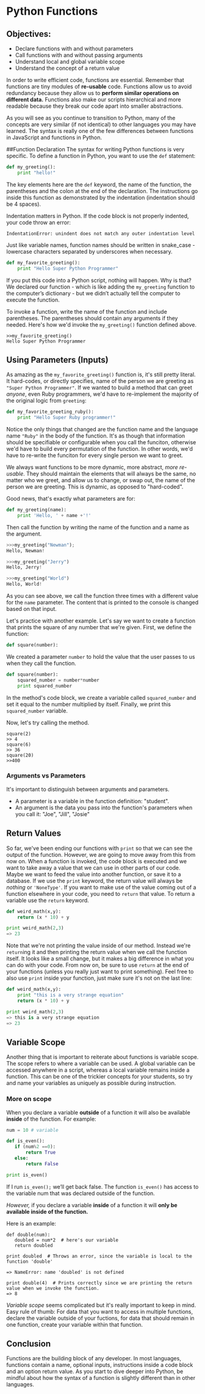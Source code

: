 
# Python Functions


## Objectives:
+ Declare functions with and without parameters
+ Call functions with and without passing arguments
+ Understand local and global variable scope
+ Understand the concept of a return value

In order to write efficient code, functions are essential. Remember that functions are tiny modules of **re-usable** code. Functions allow us to avoid redundancy because they allow us to **perform similar operations on different data.** Functions also make our scripts hierarchical and more readable because they break our code apart into smaller abstractions.

As you will see as you continue to transition to Python, many of the concepts are very similar (if not identical) to other languages you may have learned. The syntax is really one of the few differences between functions in JavaScript and functions in Python. 

##Function Declaration
The syntax for writing Python functions is very specific. To define a function in Python, you want to use the `def` statement:

```python
def my_greeting():
	print "hello!"
```

The key elements here are the `def` keyword, the name of the function, the parentheses and the colon at the end of the declaration. The instructions go inside this function as demonstrated by the indentation (indentation should be 4 spaces).

Indentation matters in Python. If the code block is not properly indented, your code throw an error:

```
IndentationError: unindent does not match any outer indentation level
```

Just like variable names, function names should be written in snake_case - lowercase characters separated by underscores when necessary.

```python
def my_favorite_greeting():
	print "Hello Super Python Programmer"
```

If you put this code into a Python script, nothing will happen. Why is that? We declared our function - which is like adding the `my_greeting` function to the computer’s dictionary - but we didn’t actually tell the computer to execute the function.

To invoke a function, write the name of the function and include parentheses. The parentheses should contain any arguments if they needed. Here's how we'd invoke the `my_greeting()` function defined above. 

```
>>my_favorite_greeting()
Hello Super Python Programmer
```


## Using Parameters (Inputs)
As amazing as the `my_favorite_greeting()` function is, it's still pretty literal. It hard-codes, or directly specifies, name of the person we are greeting as `"Super Python Programmer"`. If we wanted to build a method that can greet *anyone*, even Ruby programmers, we'd have to re-implement the majority of the original logic from `greeting`:

```python
def my_favorite_greeting_ruby():
    print "Hello Super Ruby programmer!"
```

Notice the only things that changed are the function name and the language name `"Ruby"` in the body of the function. It's as though that information should be specifiable or configurable when you call the funciton, otherwise we'd have to build every permutation of the function. In other words, we'd have to re-write the funciton for every single person we want to greet. 

We always want functions to be more dynamic, more abstract, *more re-usable*. They should maintain the elements that will always be the same, no matter who we greet, and allow us to change, or swap out, the name of the person we are greeting. This is dynamic, as opposed to "hard-coded". 

Good news, that's exactly what parameters are for:


```python
def my_greeting(name):
	print 'Hello, ' + name +'!'
```
Then call the function by writing the name of the function and a name as the argument.

```python
>>>my_greeting("Newman");
Hello, Newman!

>>>my_greeting("Jerry")
Hello, Jerry!

>>>my_greeting("World")
Hello, World!

```
As you can see above, we call the function three times with a different value for the `name` parameter. The content that is printed to the console is changed based on that input.

Let's practice with another example. Let's say we want to create a function that prints the square of any number that we're given. First, we define the function:

```python
def square(number):

```
We created a parameter `number` to hold the value that the user passes to us when they call the function.

```python
def square(number):
    squared_number = number*number
    print squared_number
```
In the method's code block, we create a variable called `squared_number` and set it equal to the number multiplied by itself. Finally, we print this `squared_number` variable.

Now, let's try calling the method.

```
square(2)
>> 4
square(6)
>> 36
square(20)
>>400
```

### Arguments vs Parameters
It's important to distinguish between arguments and parameters.
* A parameter is a variable in the function definition: "student".
* An argument is the data you pass into the function's parameters when you call it: "Joe", "Jill", "Josie"

## Return Values

So far, we've been ending our functions with `print` so that we can see the output of the function. However, we are going to move away from this from now on. When a function is invoked, the code block is executed and we want to take away a value that we can use in other parts of our code. Maybe we want to feed the value into another function, or save it to a database. If we use the `print` keyword, the return value will always be *nothing* or `'NoneType'`. If you want to make use of the value coming out of a function elsewhere in your code, you need to `return` that value. To return a variable use the `return` keyword.

```python
def weird_math(x,y):
    return (x * 10) + y

print weird_math(2,3)
=> 23		
```
Note that we're not printing the value inside of our method. Instead we're `return`ing it and then printing the return value when we call the function itself. It looks like a small change, but it makes a big difference in what you can do with your code. From now on, be sure to use `return` at the end of your functions (unless you really just want to print something). Feel free to also use `print` inside your function, just make sure it's not on the last line:

```python
def weird_math(x,y):
    print "this is a very strange equation"
    return (x * 10) + y

print weird_math(2,3)
=> this is a very strange equation
=> 23
```

## Variable Scope

Another thing that is important to reiterate about functions is variable scope. The scope refers to where a variable can be used. A global variable can be accessed anywhere in a script, whereas a local variable remains inside a function. This can be one of the trickier concepts for your students, so try and name your variables as uniquely as possible during instruction.

### More on scope

When you declare a variable **outside** of a function it will also be available **inside** of the function. For example:

 ```python
 num = 10 # variable
 
 def is_even():
 	if (num%2 ==0):
 		return True
 	else:
 		return False

print is_even()		
```

If I run `is_even();` we’ll get back false. The function `is_even()` has access to the variable num that was declared outside of the function.


*However,* if you declare a variable **inside** of a function it will **only be available inside of the function.** 

Here is an example:

 ```
 def double(num):
    doubled = num*2  # here's our variable
    return doubled

 print doubled  # Throws an error, since the variable is local to the function 'double'

 => NameError: name 'doubled' is not defined

 print double(4)  # Prints correctly since we are printing the return value when we invoke the function.
 => 8
 ```

*Variable scope*  seems complicated but it's really important to keep in mind. Easy rule of thumb: For data that you want to access in multiple functions, declare the variable outside of your fuctions, for data that should remain in one function, create your variable within that function.


## Conclusion
Functions are the building block of any developer. In most languages, functions contain a name, optional inputs, instructions inside a code block and an option return value. As you start to dive deeper into Python, be mindful about how the syntax of a function is slightly different than in other languages. 
